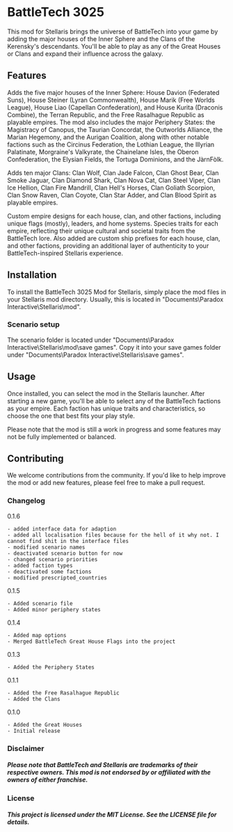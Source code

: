 # BattleTech 3025

This mod for Stellaris brings the universe of BattleTech into your game by adding the major houses of the Inner Sphere and the Clans of the Kerensky's descendants. You'll be able to play as any of the Great Houses or Clans and expand their influence across the galaxy.

## Features

Adds the five major houses of the Inner Sphere: House Davion (Federated Suns), House Steiner (Lyran Commonwealth), House Marik (Free Worlds League), House Liao (Capellan Confederation), and House Kurita (Draconis Combine), the Terran Republic, and the Free Rasalhague Republic as playable empires. The mod also includes the major Periphery States: the Magistracy of Canopus, the Taurian Concordat, the Outworlds Alliance, the Marian Hegemony, and the Aurigan Coalition, along with other notable factions such as the Circinus Federation, the Lothian League, the Illyrian Palatinate, Morgraine's Valkyrate, the Chainelane Isles, the Oberon Confederation, the Elysian Fields, the Tortuga Dominions, and the JàrnFòlk.

Adds ten major Clans: Clan Wolf, Clan Jade Falcon, Clan Ghost Bear, Clan Smoke Jaguar, Clan Diamond Shark, Clan Nova Cat, Clan Steel Viper, Clan Ice Hellion, Clan Fire Mandrill, Clan Hell's Horses, Clan Goliath Scorpion, Clan Snow Raven, Clan Coyote, Clan Star Adder, and Clan Blood Spirit as playable empires.

Custom empire designs for each house, clan, and other factions, including unique flags (mostly), leaders, and home systems. Species traits for each empire, reflecting their unique cultural and societal traits from the BattleTech lore. Also added are custom ship prefixes for each house, clan, and other factions, providing an additional layer of authenticity to your BattleTech-inspired Stellaris experience.

## Installation

To install the BattleTech 3025 Mod for Stellaris, simply place the mod files in your Stellaris mod directory. Usually, this is located in "Documents\Paradox Interactive\Stellaris\mod".

### Scenario setup
The scenario folder is located under "Documents\Paradox Interactive\Stellaris\mod\save games". Copy it into your save games folder under "Documents\Paradox Interactive\Stellaris\save games".

## Usage

Once installed, you can select the mod in the Stellaris launcher. After starting a new game, you'll be able to select any of the BattleTech factions as your empire. Each faction has unique traits and characteristics, so choose the one that best fits your play style.

Please note that the mod is still a work in progress and some features may not be fully implemented or balanced.

## Contributing

We welcome contributions from the community. If you'd like to help improve the mod or add new features, please feel free to make a pull request.

### Changelog

0.1.6

    - added interface data for adaption  
    - added all localisation files because for the hell of it why not. I cannot find shit in the interface files  
    - modified scenario names  
    - deactivated scenario button for now  
    - changed scenario priorities  
    - added faction types  
    - deactivated some factions  
    - modified prescripted_countries  

0.1.5

    - Added scenario file
    - Added minor periphery states

0.1.4

    - Added map options
    - Merged BattleTech Great House Flags into the project

0.1.3

    - Added the Periphery States

0.1.1

    - Added the Free Rasalhague Republic
    - Added the Clans

0.1.0

    - Added the Great Houses
    - Initial release

### Disclaimer

##### Please note that BattleTech and Stellaris are trademarks of their respective owners. This mod is not endorsed by or affiliated with the owners of either franchise.

### License

##### This project is licensed under the MIT License. See the LICENSE file for details.
